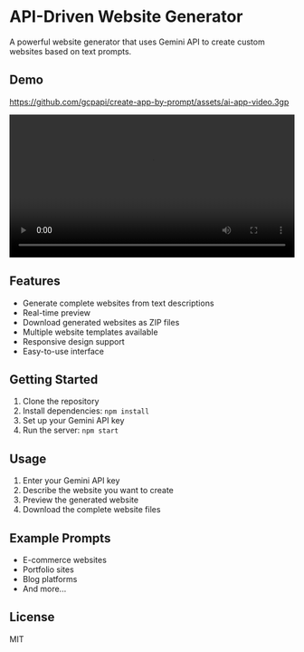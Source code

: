 # API-Driven Website Generator

A powerful website generator that uses Gemini API to create custom websites based on text prompts.

## Demo

https://github.com/gcpapi/create-app-by-prompt/assets/ai-app-video.3gp

<video width="100%" controls>
  <source src="assets/ai-app-video.3gp" type="video/3gpp">
  Your browser does not support the video tag.
</video>

## Features

- Generate complete websites from text descriptions
- Real-time preview
- Download generated websites as ZIP files
- Multiple website templates available
- Responsive design support
- Easy-to-use interface

## Getting Started

1. Clone the repository
2. Install dependencies: `npm install`
3. Set up your Gemini API key
4. Run the server: `npm start`

## Usage

1. Enter your Gemini API key
2. Describe the website you want to create
3. Preview the generated website
4. Download the complete website files

## Example Prompts

- E-commerce websites
- Portfolio sites
- Blog platforms
- And more...

## License

MIT
